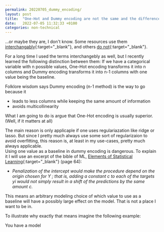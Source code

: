 ```yaml
---
permalink: 20220705_dummy_encoding/
layout: post
title:  "One-Hot and Dummy encoding are not the same and the difference is important (sometimes)"
date:   2022-07-05 11:32:33 +0100
categories: non-technical
---
```


...or maybe they are, I don't know. Some resources use them [interchangably](https://scikit-learn.org/stable/modules/generated/sklearn.preprocessing.OneHotEncoder.html){:target="_blank"}, and others [do not](https://www.amazon.com/dp/1491953241){:target="_blank"}.<br>

For a long time I used the terms interchangebly as well, but I recently learned the following distinction between them: If we have a categorical variable with n possible values, One-Hot encoding transforms it into n columns and Dummy encoding transforms it into n-1 columns with one value being the baseline.

Folklore wisdom says Dummy encoding (n-1  method) is the way to go because it

- leads to less columns while keeping the same amount of information
- avoids multicollinearity

What I am going to do is argue that One-Hot encoding is usually superior. (Well, if it matters at all)<br>

The main reason is only applicaple if one uses regulariazation like ridge or lasso. But since I pretty much always use some sort of regularizaion to avoid overfitting, this reason is, at least in my use-cases, pretty much always applicable.<br>
Using one value as a baseline in dummy encoding is dangerous. To explain it I will use an excerpt of the bible of ML, [Elements of Statistical Learning](https://hastie.su.domains/Papers/ESLII.pdf){:target="_blank"} (page 64):

* _Penalization of the intercept would make the procedure depend on the origin chosen for Y ; that is, adding a constant c to each of the targets yi would not simply result in a shift of the predictions by the same amount c._

This means an arbitrary modeling choice of which value to use as a baseline will have a possibly large effect on the model. That is not a place I want to be in.

To illustrate why exactly that means imagine the following example:

You have a model 
